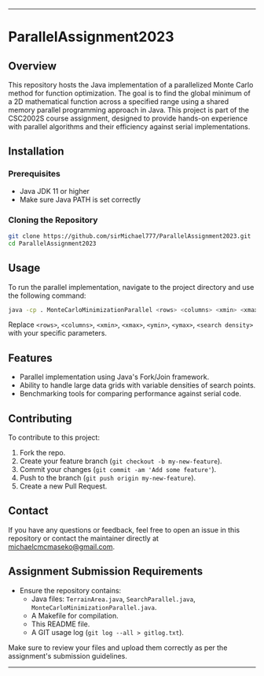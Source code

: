 
---

# ParallelAssignment2023

## Overview
This repository hosts the Java implementation of a parallelized Monte Carlo method for function optimization. The goal is to find the global minimum of a 2D mathematical function across a specified range using a shared memory parallel programming approach in Java. This project is part of the CSC2002S course assignment, designed to provide hands-on experience with parallel algorithms and their efficiency against serial implementations.

## Installation

### Prerequisites
- Java JDK 11 or higher
- Make sure Java PATH is set correctly

### Cloning the Repository
```bash
git clone https://github.com/sirMichael777/ParallelAssignment2023.git
cd ParallelAssignment2023
```

## Usage
To run the parallel implementation, navigate to the project directory and use the following command:

```bash
java -cp . MonteCarloMinimizationParallel <rows> <columns> <xmin> <xmax> <ymin> <ymax> <search density>
```
Replace `<rows>`, `<columns>`, `<xmin>`, `<xmax>`, `<ymin>`, `<ymax>`, `<search density>` with your specific parameters.

## Features
- Parallel implementation using Java's Fork/Join framework.
- Ability to handle large data grids with variable densities of search points.
- Benchmarking tools for comparing performance against serial code.

## Contributing
To contribute to this project:
1. Fork the repo.
2. Create your feature branch (`git checkout -b my-new-feature`).
3. Commit your changes (`git commit -am 'Add some feature'`).
4. Push to the branch (`git push origin my-new-feature`).
5. Create a new Pull Request.

## Contact
If you have any questions or feedback, feel free to open an issue in this repository or contact the maintainer directly at michaelcmcmaseko@gmail.com.

## Assignment Submission Requirements
- Ensure the repository contains:
  - Java files: `TerrainArea.java`, `SearchParallel.java`, `MonteCarloMinimizationParallel.java`.
  - A Makefile for compilation.
  - This README file.
  - A GIT usage log (`git log --all > gitlog.txt`).

Make sure to review your files and upload them correctly as per the assignment's submission guidelines.

---

